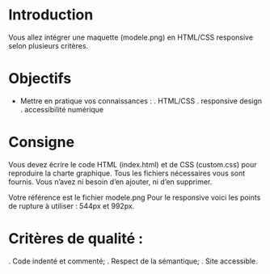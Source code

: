 # Introduction 

Vous allez intégrer une maquette (modele.png) en HTML/CSS responsive selon plusieurs critères.

# Objectifs

* Mettre en pratique vos connaissances :
. HTML/CSS
. responsive design
. accessibilité numérique

# Consigne

Vous devez écrire le code HTML (index.html) et de CSS (custom.css) pour reproduire la charte graphique. 
Tous les fichiers nécessaires vous sont fournis. Vous n’avez ni besoin d’en ajouter, ni d’en supprimer.

Votre référence est le fichier modele.png
Pour le responsive voici les points de rupture à utiliser : 544px et 992px.

# Critères de qualité :
. Code indenté et commenté;
. Respect de la sémantique;
. Site accessible.







